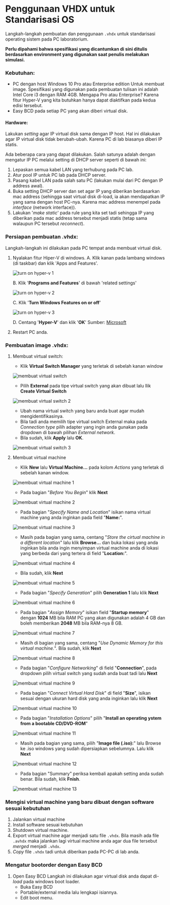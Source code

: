 # Penggunaan VHDX untuk Standarisasi OS
Langkah-langkah pembuatan dan penggunaan `.vhdx` untuk standarisasi operating sistem pada PC laboratorium.

**Perlu dipahami bahwa spesifikasi yang dicantumkan di sini ditulis berdasarkan environment yang digunakan saat penulis melakukan simulasi.**

### Kebutuhan:
+ PC dengan host Windows 10 Pro atau Enterprise edition
    Untuk membuat image. Spesifikasi yang digunakan pada pembuatan tulisan ini adalah Intel Core i3 dengan RAM 4GB. Mengapa Pro atau Enterprise? Karena fitur Hyper-V yang kita butuhkan hanya dapat diaktifkan pada kedua edisi tersebut.
+ Easy BCD pada setiap PC yang akan diberi virtual disk.

#### Hardware:
Lakukan _setting_ agar IP virtual disk sama dengan IP host. Hal ini dilakukan agar IP virtual disk tidak berubah-ubah. Karena PC di lab biasanya diberi IP statis.

Ada beberapa cara yang dapat dilakukan. Salah satunya adalah dengan mengatur IP PC melalui setting di DHCP server seperti di bawah ini:
1. Lepaskan semua kabel LAN yang terhubung pada PC lab.
2. Atur pool IP untuk PC lab pada DHCP server.
3. Pasang kabel LAN pada salah satu PC (lakukan mulai dari PC dengan IP address awal).
4. Buka setting DHCP server dan set agar IP yang diberikan berdasarkan mac address (sehingga saat virtual disk di-load, ia akan mendapatkan IP yang sama dengan host PC-nya. Karena mac address menempel pada _interface_  (network interface)).
5. Lakukan '_make static_' pada rule yang kita set tadi sehingga IP yang diberikan pada mac address tersebut menjadi statis (tetap sama walaupun PC tersebut _reconnect_).

### Persiapan pembuatan .vhdx:
Langkah-langkah ini dilakukan pada PC tempat anda membuat virtual disk.
1. Nyalakan fitur Hiper-V di windows.
    A. Klik kanan pada lambang windows (di taskbar) dan klik 'Apps and Features'.

    ![turn on hyper-v 1](images/hyperv1_baru.jpg)

    B. Klik '**Programs and Features**' di bawah 'related settings'

    ![turn on hyper-v 2](images/hyperv2.jpg)

    C. Klik '**Turn Windows Features on or off**'

    ![turn on hyper-v 3](images/hyperv3.jpg)

    D. Centang '**Hyper-V**' dan klik '**OK**'
    Sumber: [Microsoft](https://docs.microsoft.com/en-us/virtualization/hyper-v-on-windows/quick-start/enable-hyper-v)
2. Restart PC anda.

### Pembuatan image .vhdx:
1. Membuat virtual switch:
    + Klik **Virtual Switch Manager** yang terletak di sebelah kanan window

    ![membuat virtual switch](images/switch1.jpg)

    + Pilih **External** pada tipe virtual switch yang akan dibuat lalu llik **Create Virtual Switch**

    ![membuat virtual switch 2](images/switch2.jpg)

    + Ubah nama virtual switch yang baru anda buat agar mudah mengidentifikasinya.
    + Bila tadi anda memilih tipe virtual switch External maka pada _Connection type_ pilih adapter yang ingin anda gunakan pada dropdown di bawah pilihan _External network_.
    + Bila sudah, klik **Apply** lalu **OK**.

    ![membuat virtual switch 3](images/switch3.jpg)

2. Membuat virtual machine
    + Klik **New** lalu **Virtual Machine...** pada kolom _Actions_ yang terletak di sebelah kanan window.

    ![membuat virtual machine 1](images/vm1.jpg)

    + Pada bagian "_Before You Begin_" klik **Next**
    
    ![membuat virtual machine 2](images/vm2.jpg)

    + Pada bagian "_Specify Name and Location_" isikan nama virtual machine yang anda inginkan pada field "**Name:**".

    ![membuat virtual machine 3](images/vm3.jpg)

    + Masih pada bagian yang sama, centang "_Store the cirtual machine in a different location_" lalu klik **Browse...** dan buka lokasi yang anda inginkan bila anda ingin menyimpan virtual machine anda di lokasi yang berbeda dari yang tertera di field "**Location:**". 
    
    ![membuat virtual machine 4](images/vm4.jpg)
    
    + Bila sudah, klik **Next**
    
    ![membuat virtual machine 5](images/vm5.jpg)

    + Pada bagian "_Specify Generation_" pilih **Generation 1** lalu klik **Next**
    
    ![membuat virtual machine 6](images/vm6.jpg)

    + Pada bagian "_Assign Memory_" isikan field "**Startup memory**" dengan **1024** MB bila RAM PC yang akan digunakan adalah 4 GB dan boleh memberikan **2048** MB bila RAM-nya 8 GB.
    
    ![membuat virtual machine 7](images/vm7.jpg)
    
    + Masih di bagian yang sama, centang "_Use Dynamic Memory for this virtual machine._". Bila sudah, klik **Next**
    
    ![membuat virtual machine 8](images/vm8.jpg)

    + Pada bagian "_Configure Networking_" di field "**Connection**", pada dropdown pilih virtual switch yang sudah anda buat tadi lalu **Next**
    
    ![membuat virtual machine 9](images/vm9.jpg)
        
    + Pada bagian "_Connect Virtual Hard Disk_" di field "**Size**", isikan sesuai dengan ukuran hard disk yang anda inginkan lalu klik **Next**
    
    ![membuat virtual machine 10](images/vm10.jpg)
        
    + Pada bagian "_Installation Options_" pilih "**Install an operating ystem from a bootable CD/DVD-ROM**"
    
    ![membuat virtual machine 11](images/vm11.jpg)
        
    + Masih pada bagian yang sama, pilih "**Image file (.iso):**" lalu Browse ke .iso windows yang sudah dipersiapkan sebelumnya. Lalu klik **Next**
    
    ![membuat virtual machine 12](images/vm12.jpg)
        
    + Pada bagian "Summary" periksa kembali apakah setting anda sudah benar. Bila sudah, klik **Fnish**.
    
    ![membuat virtual machine 13](images/vm13.jpg)

### Mengisi virtual machine yang baru dibuat dengan software sesuai kebutuhan
1. Jalankan virtual machine
2. Install software sesuai kebutuhan
3. Shutdown virtual machine.
4.  Export virtual machine agar menjadi satu file `.vhdx`. Bila masih ada file `.avhdx` maka jalankan lagi virtual machine anda agar dua file tersebut _merged_ menjadi `.vhdx`.
5. _Copy_ file `.vhdx` tadi untuk diberikan pada PC-PC di lab anda.

### Mengatur bootorder dengan Easy BCD
1. Open Easy BCD
    Langkah ini dilakukan agar virtual disk anda dapat di-_load_ pada windows boot loader.
    + Buka Easy BCD
    + Portable/external media lalu lengkapi isiannya.
    + Edit boot menu.
